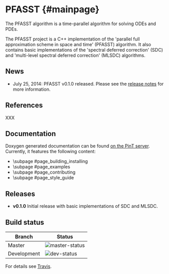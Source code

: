 PFASST                                                                                  {#mainpage}
======

The PFASST algorithm is a time-parallel algorithm for solving ODEs and
PDEs.

The PFASST project is a C++ implementation of the 'parallel full
approximation scheme in space and time' (PFASST) algorithm.  It also
contains basic implementations of the 'spectral deferred correction'
(SDC) and 'multi-level spectral deferred correction' (MLSDC)
algorithms.


News
----

* July 25, 2014: PFASST v0.1.0 released.  Please see the [release
  notes](#releases) for more information.


References
----------

XXX


Documentation
-------------

Doxygen generated documentation can be found [on the PinT server][documentation].
Currently, it features the following content:

* \subpage #page_building_installing
* \subpage #page_examples
* \subpage #page_contributing
* \subpage #page_style_guide


Releases
--------

* **v0.1.0** Initial release with basic implementations of SDC and MLSDC.


Build status
------------

| Branch      | Status                              |
|-------------|-------------------------------------|
| Master      | ![master-status][]                  |
| Development | ![dev-status][]                     |

For details see [Travis][pfasst-travis].


[documentation]: https://pint.fz-juelich.de/ci/view/PFASST/job/PFASST%20%28Docu%29/doxygen/
[pfasst-travis]: https://travis-ci.org/Parallel-in-Time/PFASST
[master-status]: https://travis-ci.org/Parallel-in-Time/PFASST.svg?branch=master
[dev-status]:    https://travis-ci.org/Parallel-in-Time/PFASST.svg?branch=development
